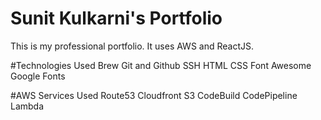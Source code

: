# Sunit Kulkarni's Portfolio

This is my professional portfolio. It uses AWS and ReactJS.

#Technologies Used
Brew
Git and Github
SSH
HTML
CSS
Font Awesome
Google Fonts

#AWS Services Used
Route53
Cloudfront
S3
CodeBuild
CodePipeline
Lambda
